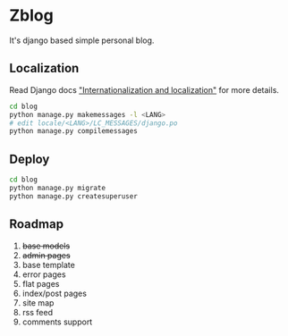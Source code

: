# Zblog

It's django based simple personal blog.

## Localization

Read Django docs ["Internationalization and localization"](https://docs.djangoproject.com/en/2.2/topics/i18n/) for more details.

```sh
cd blog
python manage.py makemessages -l <LANG>
# edit locale/<LANG>/LC_MESSAGES/django.po
python manage.py compilemessages
```

## Deploy

```sh
cd blog
python manage.py migrate
python manage.py createsuperuser
```

## Roadmap

1. ~~base models~~
1. ~~admin pages~~
1. base template
1. error pages
1. flat pages
1. index/post pages
1. site map
1. rss feed
1. comments support